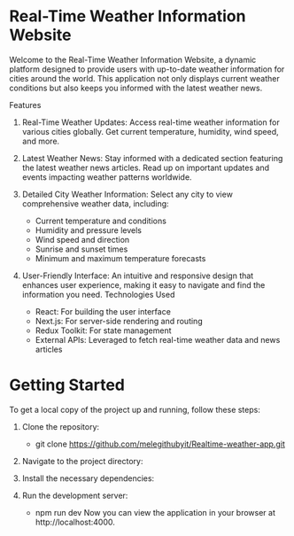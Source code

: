 # Real-Time Weather Information Website

Welcome to the Real-Time Weather Information Website, a dynamic platform designed to provide users with up-to-date weather information for cities around the world. This application not only displays current weather conditions but also keeps you informed with the latest weather news.

Features
1. Real-Time Weather Updates: Access real-time weather information for various cities globally. Get current temperature, humidity, wind speed, and more.

2. Latest Weather News: Stay informed with a dedicated section featuring the latest weather news articles. Read up on important updates and events impacting weather patterns worldwide.

3. Detailed City Weather Information: Select any city to view comprehensive weather data, including:
    - Current temperature and conditions
    - Humidity and pressure levels
    - Wind speed and direction
    - Sunrise and sunset times
    - Minimum and maximum temperature forecasts
    
4. User-Friendly Interface: An intuitive and responsive design that enhances user experience, making it easy to navigate and find the information you need.
Technologies Used
    - React: For building the user interface
    - Next.js: For server-side rendering and routing
    - Redux Toolkit: For state management
    - External APIs: Leveraged to fetch real-time weather data and news articles


# Getting Started
To get a local copy of the project up and running, follow these steps:

1. Clone the repository:
    - git clone https://github.com/melegithubyit/Realtime-weather-app.git
2. Navigate to the project directory:

3. Install the necessary dependencies:

4. Run the development server:
    - npm run dev
Now you can view the application in your browser at http://localhost:4000.
